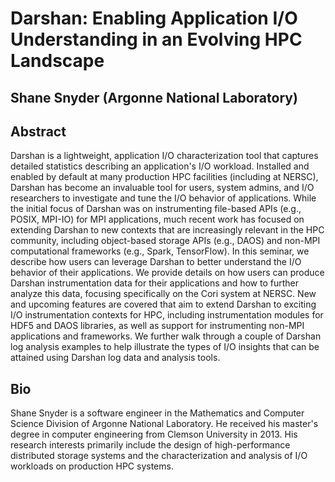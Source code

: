 # Darshan: Enabling Application I/O Understanding in an Evolving HPC Landscape
## Shane Snyder (Argonne National Laboratory)

## Abstract 
Darshan is a lightweight, application I/O characterization tool that captures detailed statistics describing an application's I/O workload. Installed and enabled by default at many production HPC facilities (including at NERSC), Darshan has become an invaluable tool for users, system admins, and I/O researchers to investigate and tune the I/O behavior of applications. While the initial focus of Darshan was on instrumenting file-based APIs (e.g., POSIX, MPI-IO) for MPI applications, much recent work has focused on extending Darshan to new contexts that are increasingly relevant in the HPC community, including object-based storage APIs (e.g., DAOS) and non-MPI computational frameworks (e.g., Spark, TensorFlow).  In this seminar, we describe how users can leverage Darshan to better understand the I/O behavior of their applications. We provide details on how users can produce Darshan instrumentation data for their applications and how to further analyze this data, focusing specifically on the Cori system at NERSC. New and upcoming features are covered that aim to extend Darshan to exciting I/O instrumentation contexts for HPC, including instrumentation modules for HDF5 and DAOS libraries, as well as support for instrumenting non-MPI applications and frameworks. We further walk through a couple of Darshan log analysis examples to help illustrate the types of I/O insights that can be attained using Darshan log data and analysis tools.

## Bio
Shane Snyder is a software engineer in the Mathematics and Computer Science Division of Argonne National Laboratory. He received his master's degree in computer engineering from Clemson University in 2013. His research interests primarily include the design of high-performance distributed storage systems and the characterization and analysis of I/O workloads on production HPC systems.
